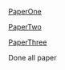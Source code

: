 
[PaperOne](./PaperOne/readme.md)

[PaperTwo](./PaperTwo/readme.md)

[PaperThree](./PaperThree/readme.md)

Done all paper